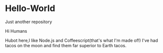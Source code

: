 # Hello-World
Just another repository

Hi Humans

Hubot here,I like Node.js and Coffeescript(that's what I'm made of!)
I've had tacos on the moon and find them far superior to Earth tacos.

